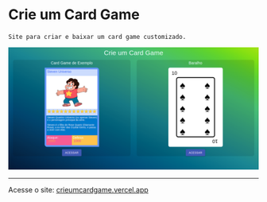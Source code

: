# Crie um Card Game

```
Site para criar e baixar um card game customizado.
```
![Segunda versão](./images/presentation.png)

******
Acesse o site: [crieumcardgame.vercel.app](https://crieumcardgame.vercel.app)
